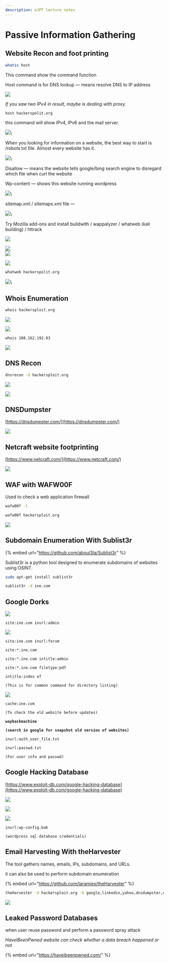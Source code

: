 ```yaml
---
description: eJPT lecture notes
---
```


# Passive Information Gathering

## **Website Recon and foot printing**

```bash
whatis host
```

This command show the command function

Host command is for DNS lookup — means resolve DNS to IP address

![](<../.gitbook/assets/Pasted Graphic.png>)

_If you saw two IPv4 in result, maybe is dealing with proxy._

```bash
host hackerspolit.org
```

this command will show IPv4, IPv6 and the mail server.

![](<../.gitbook/assets/Pasted Graphic 1.png>)\


When you looking for information on a website, the best way to start is /robots.txt file. Almost every website has it.

![](<../.gitbook/assets/Pasted Graphic 2.png>)\


Disallow — means the website tells google/bing search engine to disregard which file when curl the website

Wp-content — shows this website running wordpress

![](<../.gitbook/assets/Pasted Graphic 3.png>)\


sitemap.xml / sitemaps.xml file —&#x20;

![](<../.gitbook/assets/Pasted Graphic 4.png>)\


Try Mozilla add-ons and install buildwith / wappalyzer / whatweb (kali building) / httrack

&#x20;![](<../.gitbook/assets/Pasted Graphic 5.png>)

![](<../.gitbook/assets/Pasted Graphic 6.png>)\
![](<../.gitbook/assets/Pasted Graphic 7.png>)

![](<../.gitbook/assets/Pasted Graphic 8.png>)



```bash
whatweb hackerspolit.org
```

![](<../.gitbook/assets/Pasted Graphic 11.png>)\


## **Whois Enumeration**

```bash
whois hackersploit.org
```

![](<../.gitbook/assets/Pasted Graphic 12.png>)

![](<../.gitbook/assets/Pasted Graphic 13.png>)

```bash
whois 108.162.192.93
```

![](<../.gitbook/assets/Pasted Graphic 14.png>)

## **DNS Recon**

```bash
dnsrecon -d hackersploit.org
```

![](<../.gitbook/assets/Pasted Graphic 17.png>)

![](<../.gitbook/assets/Pasted Graphic 19.png>)

## DNSDumpster

[https://dnsdumpster.com/](https://dnsdumpster.com/)

![](<../.gitbook/assets/Pasted Graphic 20.png>)



## **Netcraft website footprinting**

[https://www.netcraft.com/](https://www.netcraft.com/)

![](<../.gitbook/assets/Pasted Graphic 15 (1).png>)



## WAF with WAFW00F

Used to check a web application firewall

```bash
wafw00f -l
```

```bash
wafw00f hackersploit.org
```

![](<../.gitbook/assets/image (4) (1).png>)

## Subdomain Enumeration With Sublist3r

{% embed url="https://github.com/aboul3la/Sublist3r" %}

Sublist3r is a python tool designed to enumerate subdomains of websites using OSINT.

```bash
sudo apt-get install sublist3r
```

```bash
sublist3r -d ine.com
```

## Google Dorks

![](<../.gitbook/assets/image (3) (1).png>)

```
site:ine.com inurl:admin
```

![](<../.gitbook/assets/image (3) (1) (1).png>)

```
site:ine.com inurl:forum
```

```
site:*.ine.com
```

```
site:*.ine.com intitle:admin
```

```
site:*.ine.com filetype:pdf
```

```
intitle:index of

(This is for common command for directory listing)
```

![](<../.gitbook/assets/image (2) (1) (1).png>)

```
cache:ine.com

(To check the old website before updates)
```

<pre><code><strong>waybackmachine
</strong><strong>
</strong><strong>(search in google for snapshot old version of websites)
</strong></code></pre>

```
inurl:auth_user_file.txt
```

```
inurl:passwd.txt

(For user info and passwd)
```

## Google Hacking Database

[https://www.exploit-db.com/google-hacking-database](https://www.exploit-db.com/google-hacking-database)

![](<../.gitbook/assets/image (5) (1).png>)

![](<../.gitbook/assets/image (6) (1).png>)

![](<../.gitbook/assets/image (7) (1).png>)

```
inurl:wp-config.bak

(wordpress sql database credentials)
```

## Email Harvesting With theHarvester

The tool gathers names, emails, IPs, subdomains, and URLs.

it can also be used to perform subdomain enumeration

{% embed url="https://github.com/laramies/theHarvester" %}

```bash
theHarvester -d hackersploit.org -b google,linkedin,yahoo,dnsdumpster,duckduckgo
```

![](<../.gitbook/assets/image (8) (1).png>)

## Leaked Password Databases

when user reuse password and perform a password spray attack

_HaveIBeenPwned website can check whether a data breach happened or not_

{% embed url="https://haveibeenpwned.com/" %}


